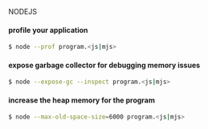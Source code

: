NODEJS

#### profile your application

```bash
$ node --prof program.<js|mjs>
```

#### expose garbage collector for debugging memory issues

```bash
$ node --expose-gc --inspect program.<js|mjs>
```

#### increase the heap memory for the program

```bash
$ node --max-old-space-size=6000 program.<js|mjs>
```
